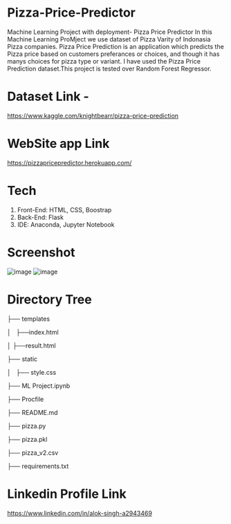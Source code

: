 # Pizza-Price-Predictor

Machine Learning Project with deployment- Pizza Price Predictor
In this Machine Learning ProMject we use dataset of Pizza Varity of Indonasia Pizza companies.
Pizza Price Prediction is an application which predicts the Pizza price based on customers preferances or choices, and though it has manys choices for pizza type or variant.
I have used the Pizza Price Prediction dataset.This project is tested over Random Forest Regressor.

# Dataset Link - 
https://www.kaggle.com/knightbearr/pizza-price-prediction

# WebSite app Link
https://pizzapricepredictor.herokuapp.com/

# Tech
1. Front-End: HTML, CSS, Boostrap
2. Back-End: Flask
3. IDE: Anaconda, Jupyter Notebook

# Screenshot
![image](https://user-images.githubusercontent.com/87322522/133917295-c1ba416e-5708-40b7-8901-9e3d0396c23a.png)
![image](https://user-images.githubusercontent.com/87322522/133917312-00febd62-03bd-416b-8aa1-343e00a253b9.png)

# Directory Tree
├── templates

│   ├──index.html

│   ├──result.html

├── static 

│   ├── style.css

├── ML Project.ipynb

├── Procfile

├── README.md

├── pizza.py

├── pizza.pkl

├── pizza_v2.csv

├── requirements.txt

# Linkedin Profile Link

https://www.linkedin.com/in/alok-singh-a2943469

